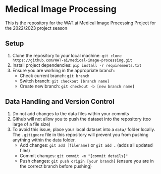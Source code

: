 # Medical Image Processing
This is the repository for the WAT.ai Medical Image Processing Project for the 2022/2023 project season

## Setup
1. Clone the repository to your local machine: `git clone https://github.com/WAT-ai/medical-image-processing.git`
2. Install project dependencies: `pip install -r requirements.txt` 
3. Ensure you are working in the appropriate branch:
    - Check current branch: `git branch`
    - Switch branch: `git checkout [branch name]`
    - Create new branch: `git checkout -b [new branch name]`

## Data Handling and Version Control
1. Do not add changes to the data files within your commits
2. Github will not allow you to push the dataset into the repository (too large of a file size)
3. To avoid this issue, place your local dataset into a `data/` folder locally. The `.gitignore` file in this repository will prevent you from pushing anything within the data folder. 
    - Add changes: `git add [filename]` or `git add .` (adds all updated files)
    - Commit changes: `git commit -m "[commit details]"`
    - Push changes: `git push origin [your branch]` (ensure you are in the correct branch before pushing)
